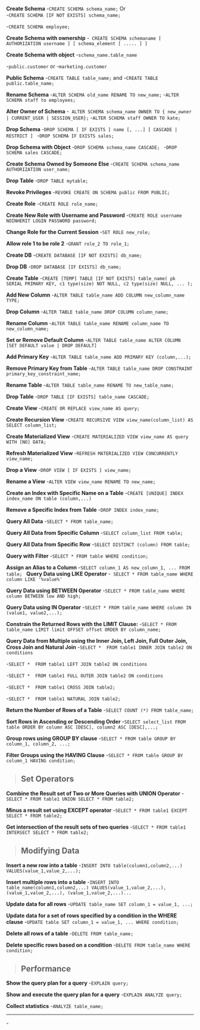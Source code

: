 __Create Schema__
-`CREATE SCHEMA schema_name;`
Or  
-`CREATE SCHEMA [IF NOT EXISTS] schema_name;`

-`CREATE SCHEMA employee;`

__Create Schema with ownership__
-` CREATE SCHEMA schemaname [ AUTHORIZATION username ] [ schema_element [ ..... ] ]`

__Create Schema with object__
-`schema_name.table_name`

-`public.customer`
or
-`marketing.customer`

__Public Schema__
-`CREATE TABLE table_name;`
and
-`CREATE TABLE public.table_name;`

__Rename Schema__
-`ALTER SCHEMA old_name RENAME TO new_name;`
-`ALTER SCHEMA staff to employees;`

__Alter Owner of Schema__
-` ALTER SCHEMA schema_name
OWNER TO { new_owner | CURRENT_USER | SESSION_USER};`
-`ALTER SCHEMA staff
OWNER TO kate;`

__Drop Schema__
-`DROP SCHEMA [ IF EXISTS ] name [, ...] [ CASCADE | RESTRICT ] `
-`DROP SCHEMA IF EXISTS sales;`

__Drop Schema with Object__
-`DROP SCHEMA schema_name CASCADE; `
-`DROP SCHEMA sales CASCADE;`

__Create Schema Owned by Someone Else__
-`CREATE SCHEMA schema_name AUTHORIZATION user_name; `

__Drop Table__
-`DROP TABLE mytable;`

__Revoke Privileges__
-`REVOKE CREATE ON SCHEMA public FROM PUBLIC;`

__Create Role__
-`CREATE ROLE role_name; `


__Create New Role with Username and Password__
-`CREATE ROLE username NOINHERIT LOGIN PASSWORD password;`

__Change Role for the Current Session__
-`SET ROLE new_role;`

__Allow role 1 to be role 2__
-`GRANT role_2 TO role_1;`

__Create DB__
-`CREATE DATABASE [IF NOT EXISTS] db_name; `

__Drop DB__
-`DROP DATABASE [IF EXISTS] db_name; `

__Create Table__
-`CREATE [TEMP] TABLE [IF NOT EXISTS] table_name(
pk SERIAL PRIMARY KEY,
c1 type(size) NOT NULL,
c2 type(size) NULL,
...
);`

__Add New Column__
-`ALTER TABLE table_name ADD COLUMN new_column_name TYPE; `

__Drop Column__
-`ALTER TABLE table_name DROP COLUMN column_name; `

__Rename Column__
-`ALTER TABLE table_name RENAME column_name TO new_column_name; `

__Set or Remove Default Column__
-`ALTER TABLE table_name ALTER COLUMN [SET DEFAULT value | DROP DEFAULT] `

__Add Primary Key__
-`ALTER TABLE table_name ADD PRIMARY KEY (column,...); `

__Remove Primary Key from Table__
-`ALTER TABLE table_name
DROP CONSTRAINT primary_key_constraint_name; `

__Rename Table__
-`ALTER TABLE table_name RENAME TO new_table_name; `

__Drop Table__
-` DROP TABLE [IF EXISTS] table_name CASCADE; `

__Create View__
-`CREATE OR REPLACE view_name AS
query; `

__Create Recursion View__
-`CREATE RECURSIVE VIEW view_name(column_list) AS
SELECT column_list; `

__Create Materialized View__
-`CREATE MATERIALIZED VIEW view_name
AS
query
WITH [NO] DATA; `

__Refresh Materialized View__
-`REFRESH MATERIALIZED VIEW CONCURRENTLY view_name;`

__Drop a View__
-`DROP VIEW [ IF EXISTS ] view_name; `

__Rename a View__
-`ALTER VIEW view_name RENAME TO new_name;`

__Create an Index with Specific Name on a Table__
-`CREATE [UNIQUE] INDEX index_name
ON table (column,...) `

__Remove a Specific Index from Table__
-`DROP INDEX index_name; `

__Query All Data__
-`SELECT * FROM table_name; `

__Query All Data from Specific Column__
-`SELECT column_list
FROM table; `

__Query All Data from Specific Row__
-`SELECT DISTINCT (column)
FROM table; `

__Query with Filter__
-`SELECT *
FROM table
WHERE condition; `

__Assign an Alias to a Column__
-`SELECT column_1 AS new_column_1, ...
FROM table;
`
__Query Data using LIKE Operator__
-` SELECT * FROM table_name
WHERE column LIKE '%value%'`

__Query Data using BETWEEN Operator__
-`SELECT * FROM table_name
WHERE column BETWEEN low AND high; `

__Query Data using IN Operator__
-`SELECT * FROM table_name
WHERE column IN (value1, value2,...); `

__Constrain the Returned Rows with the LIMIT Clause:__
-`SELECT * FROM table_name
LIMIT limit OFFSET offset
ORDER BY column_name; `

__Query Data from Multiple using the Inner Join, Left Join, Full Outer Join, Cross Join and Natural Join__
-`SELECT * 
FROM table1
INNER JOIN table2 ON conditions `

-`SELECT * 
FROM table1
LEFT JOIN table2 ON conditions `

-`SELECT * 
FROM table1
FULL OUTER JOIN table2 ON conditions `

-`SELECT * 
FROM table1
CROSS JOIN table2; `

-`SELECT * 
FROM table1
NATURAL JOIN table2; `

__Return the Number of Rows of a Table__
-`SELECT COUNT (*)
FROM table_name; `

__Sort Rows in Ascending or Descending Order__
-`SELECT select_list
FROM table
ORDER BY column ASC [DESC], column2 ASC [DESC],...; `

__Group rows using GROUP BY clause__
-`SELECT *
FROM table
GROUP BY column_1, column_2, ...; `

__Filter Groups using the HAVING Clause__
-`SELECT *
FROM table
GROUP BY column_1
HAVING condition; `


>## Set Operators
__Combine the Result set of Two or More Queries with UNION Operator__
-`SELECT * FROM table1
UNION
SELECT * FROM table2; `

__Minus a result set using EXCEPT operator__
-`SELECT * FROM table1
EXCEPT
SELECT * FROM table2; `

__Get intersection of the result sets of two queries__
-`SELECT * FROM table1
INTERSECT
SELECT * FROM table2; `


>## Modifying Data
__Insert a new row into a table__
-`INSERT INTO table(column1,column2,...)
VALUES(value_1,value_2,...); `

__Insert multiple rows into a table__
-`INSERT INTO table_name(column1,column2,...)
VALUES(value_1,value_2,...),
(value_1,value_2,...),
(value_1,value_2,...)...`

__Update data for all rows__
-`UPDATE table_name
SET column_1 = value_1,
...; `

__Update data for a set of rows specified by a condition in the WHERE clause__
-`UPDATE table
SET column_1 = value_1,
...
WHERE condition; `

__Delete all rows of a table__
-`DELETE FROM table_name; `

__Delete specific rows based on a condition__
-`DELETE FROM table_name
WHERE condition; `


>## Performance
__Show the query plan for a query__
-`EXPLAIN query; `

__Show and execute the query plan for a query__
-`EXPLAIN ANALYZE query; `

__Collect statistics__
-`ANALYZE table_name; `

__ __
-` `

